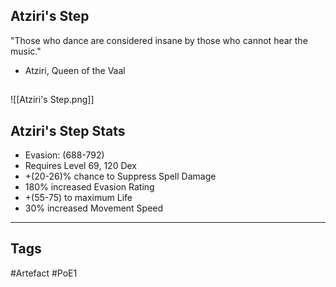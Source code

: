 ## Atziri's Step
"Those who dance are considered insane
by those who cannot hear the music."
- Atziri, Queen of the Vaal
##
![[Atziri's Step.png]]
## Atziri's Step Stats
- Evasion: (688-792)
- Requires Level 69, 120 Dex
- +(20-26)% chance to Suppress Spell Damage
- 180% increased Evasion Rating
- +(55-75) to maximum Life
- 30% increased Movement Speed


---
## Tags
#Artefact
#PoE1
